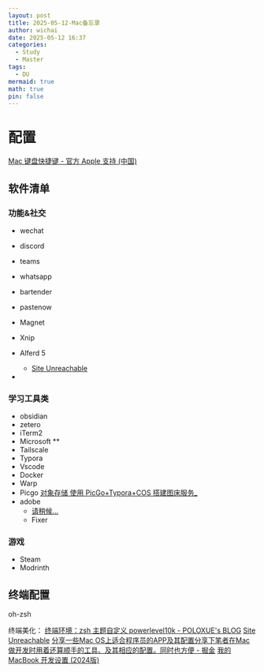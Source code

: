 ```yaml
---
layout: post
title: 2025-05-12-Mac备忘录
author: wichai
date: 2025-05-12 16:37
categories:
  - Study
  - Master
tags:
  - DU
mermaid: true
math: true
pin: false
---
```

# 配置

[Mac 键盘快捷键 - 官方 Apple 支持 (中国)](https://support.apple.com/zh-cn/102650)

## 软件清单

### 功能&社交
- wechat
- discord
- teams
- whatsapp

- bartender
- pastenow
- Magnet
- Xnip
- Alferd 5
	- [Site Unreachable](https://zhuanlan.zhihu.com/p/590837243)
- 

### 学习工具类
- obsidian
- zetero
- iTerm2
- Microsoft **
- Tailscale
- Typora
- Vscode
- Docker
- Warp
- Picgo [对象存储 使用 PicGo+Typora+COS 搭建图床服务\_](https://cloud.tencent.com/document/product/436/74373)
- adobe
	- [请稍候…](https://appstorrent.ru/)
	- Fixer

### 游戏
- Steam
- Modrinth

## 终端配置
oh-zsh

终端美化：
[终端环境：zsh 主题自定义 powerlevel10k - POLOXUE's BLOG](https://www.poloxue.com/posts/2023-10-20-zsh-theme-powerlevel10k/)
[Site Unreachable](https://zhuanlan.zhihu.com/p/667029220)
[分享一些Mac OS上适合程序员的APP及其配置分享下笔者在Mac做开发时用着还算顺手的工具、及其相应的配置。同时也方便 - 掘金](https://juejin.cn/post/7332686457154551818)
[我的 MacBook 开发设置 (2024版)](https://www.21cto.com/article/3150104594947052)